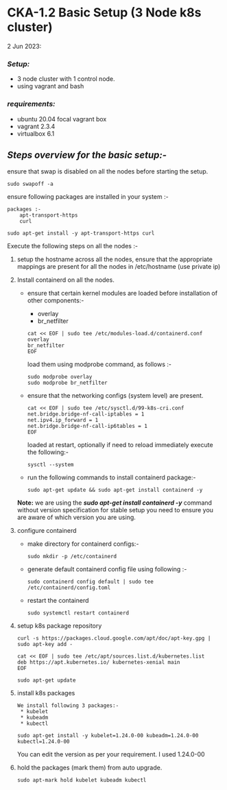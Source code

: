 # CKA-1.2 Basic Setup (3 Node k8s cluster)
2 Jun 2023:

### *Setup:* 
* 3 node cluster with 1 control node.
* using vagrant and bash

### *requirements:*
* ubuntu 20.04 focal vagrant box
* vagrant 2.3.4
* virtualbox 6.1


## *Steps overview for the basic setup:-*

ensure that swap is disabled on all the nodes before starting the setup.
        
    sudo swapoff -a

ensure following packages are installed in your system :-

    packages :-
        apt-transport-https
        curl

    sudo apt-get install -y apt-transport-https curl

Execute the following steps on all the nodes :- 

1. setup the hostname across all the nodes, ensure that the appropriate mappings are present for all the nodes in /etc/hostname (use private ip)

2. Install containerd on all the nodes.
    * ensure that certain kernel modules are loaded before installation of other components:-

        *    overlay
        *    br_netfilter

          cat << EOF | sudo tee /etc/modules-load.d/containerd.conf   
          overlay                 
          br_netfilter          
          EOF

        load them using modprobe command, as follows :-

          sudo modprobe overlay
          sudo modprobe br_netfilter

    * ensure that the networking configs (system level) are present.

          cat << EOF | sudo tee /etc/sysctl.d/99-k8s-cri.conf
          net.bridge.bridge-nf-call-iptables = 1
          net.ipv4.ip_forward = 1
          net.bridge.bridge-nf-call-ip6tables = 1
          EOF


        loaded at restart, optionally if need to reload immediately execute the following:-

          sysctl --system

    * run the following commands to install containerd package:-
        
          sudo apt-get update && sudo apt-get install containerd -y

    **Note:** we are using the ***sudo apt-get install containerd -y*** command without version specification for stable setup you need to ensure you are aware of which version you are using.


3. configure containerd
    * make directory for containerd configs:-
          
          sudo mkdir -p /etc/containerd
    * generate default containerd config file using following :-
          
          sudo containerd config default | sudo tee /etc/containerd/config.toml

    * restart the containerd

          sudo systemctl restart containerd



4. setup k8s package repository

       curl -s https://packages.cloud.google.com/apt/doc/apt-key.gpg | sudo apt-key add -
       
       cat << EOF | sudo tee /etc/apt/sources.list.d/kubernetes.list
       deb https://apt.kubernetes.io/ kubernetes-xenial main
       EOF

       sudo apt-get update


5. install k8s packages

    
       We install following 3 packages:-
        * kubelet
        * kubeadm
        * kubectl

       sudo apt-get install -y kubelet=1.24.0-00 kubeadm=1.24.0-00 kubectl=1.24.0-00 

    You can edit the version as per your requirement. I used 1.24.0-00

6. hold the packages (mark them) from auto upgrade.
        
       sudo apt-mark hold kubelet kubeadm kubectl


